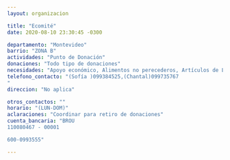 ```yaml
---
layout: organizacion

title: "Ecomité"
date: 2020-08-10 23:30:45 -0300

departamento: "Montevideo"
barrio: "ZONA B"
actividades: "Punto de Donación"
donaciones: "Todo tipo de donaciones"
necesidades: "Apoyo económico, Alimentos no perecederos, Artículos de Limpieza"
telefono_contacto: "(Sofía )099384525,(Chantal)099735767
"
direccion: "No aplica"

otros_contactos: ""
horario: "(LUN-DOM)"
aclaraciones: "Coordinar para retiro de donaciones"
cuenta_bancaria: "BROU 
110080467 - 00001

600-0993555"

---
```

